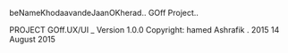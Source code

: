 beNameKhodaavandeJaanOKherad..
GOff Project..



PROJECT GOff.UX/UI _ Version 1.0.0 Copyright: hamed Ashrafik . 2015 14 August 2015
